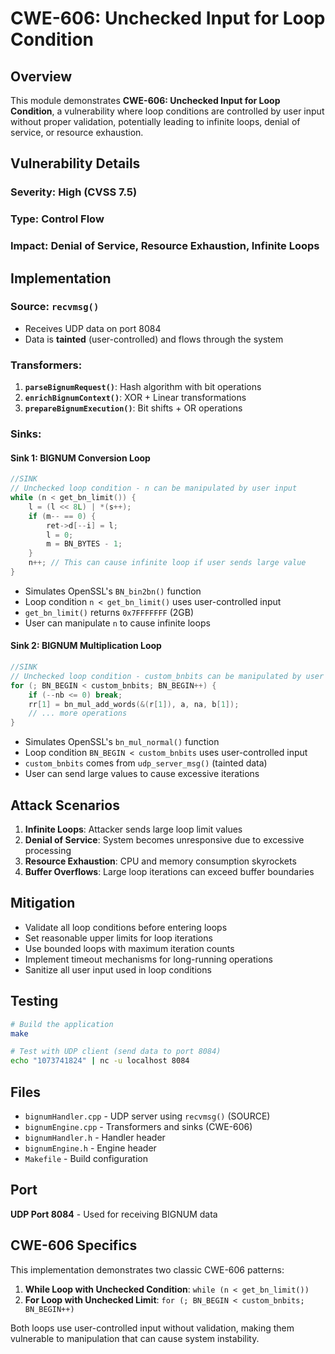 # CWE-606: Unchecked Input for Loop Condition

## Overview

This module demonstrates **CWE-606: Unchecked Input for Loop Condition**, a vulnerability where loop conditions are controlled by user input without proper validation, potentially leading to infinite loops, denial of service, or resource exhaustion.

## Vulnerability Details

### **Severity**: High (CVSS 7.5)
### **Type**: Control Flow
### **Impact**: Denial of Service, Resource Exhaustion, Infinite Loops

## Implementation

### **Source**: `recvmsg()`
- Receives UDP data on port 8084
- Data is **tainted** (user-controlled) and flows through the system

### **Transformers**:
1. **`parseBignumRequest()`**: Hash algorithm with bit operations
2. **`enrichBignumContext()`**: XOR + Linear transformations
3. **`prepareBignumExecution()`**: Bit shifts + OR operations

### **Sinks**:

#### **Sink 1: BIGNUM Conversion Loop**
```cpp
//SINK
// Unchecked loop condition - n can be manipulated by user input
while (n < get_bn_limit()) {
    l = (l << 8L) | *(s++);
    if (m-- == 0) {
        ret->d[--i] = l;
        l = 0;
        m = BN_BYTES - 1;
    }
    n++; // This can cause infinite loop if user sends large value
}
```
- Simulates OpenSSL's `BN_bin2bn()` function
- Loop condition `n < get_bn_limit()` uses user-controlled input
- `get_bn_limit()` returns `0x7FFFFFFF` (2GB)
- User can manipulate `n` to cause infinite loops

#### **Sink 2: BIGNUM Multiplication Loop**
```cpp
//SINK
// Unchecked loop condition - custom_bnbits can be manipulated by user input
for (; BN_BEGIN < custom_bnbits; BN_BEGIN++) {
    if (--nb <= 0) break;
    rr[1] = bn_mul_add_words(&(r[1]), a, na, b[1]);
    // ... more operations
}
```
- Simulates OpenSSL's `bn_mul_normal()` function
- Loop condition `BN_BEGIN < custom_bnbits` uses user-controlled input
- `custom_bnbits` comes from `udp_server_msg()` (tainted data)
- User can send large values to cause excessive iterations

## Attack Scenarios

1. **Infinite Loops**: Attacker sends large loop limit values
2. **Denial of Service**: System becomes unresponsive due to excessive processing
3. **Resource Exhaustion**: CPU and memory consumption skyrockets
4. **Buffer Overflows**: Large loop iterations can exceed buffer boundaries

## Mitigation

- Validate all loop conditions before entering loops
- Set reasonable upper limits for loop iterations
- Use bounded loops with maximum iteration counts
- Implement timeout mechanisms for long-running operations
- Sanitize all user input used in loop conditions

## Testing

```bash
# Build the application
make

# Test with UDP client (send data to port 8084)
echo "1073741824" | nc -u localhost 8084
```

## Files

- `bignumHandler.cpp` - UDP server using `recvmsg()` (SOURCE)
- `bignumEngine.cpp` - Transformers and sinks (CWE-606)
- `bignumHandler.h` - Handler header
- `bignumEngine.h` - Engine header
- `Makefile` - Build configuration

## Port

**UDP Port 8084** - Used for receiving BIGNUM data

## CWE-606 Specifics

This implementation demonstrates two classic CWE-606 patterns:

1. **While Loop with Unchecked Condition**: `while (n < get_bn_limit())`
2. **For Loop with Unchecked Limit**: `for (; BN_BEGIN < custom_bnbits; BN_BEGIN++)`

Both loops use user-controlled input without validation, making them vulnerable to manipulation that can cause system instability.
